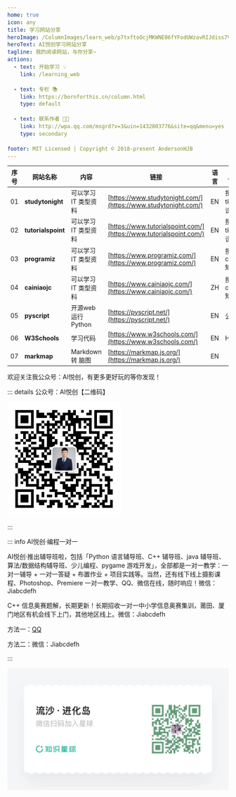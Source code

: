 ```yaml
---
home: true
icon: any
title: 学习网站分享
heroImage: /ColumnImages/learn_web/p7txftoOcjMKWNE06fYFodUWzavRIJdiss7VJGIC.jpg
heroText: AI悦创学习网站分享
tagline: 我的阅读网站，与你分享~
actions:
  - text: 开始学习 💡
    link: /learning_web

  - text: 专栏 📚
    link: https://bornforthis.cn/column.html
    type: default

  - text: 联系作者 👩‍🎓
    link: http://wpa.qq.com/msgrd?v=3&uin=1432803776&site=qq&menu=yes
    type: secondary

footer: MIT Licensed | Copyright © 2018-present AndersonHJB
---
```


| 序号 | 网站名称           | 内容                 | 链接                                                         | 语言 | 发现原因               |
| ---- | ------------------ | -------------------- | ------------------------------------------------------------ | ---- | ---------------------- |
| 01   | **studytonight**   | 可以学习 IT 类型资料 | [https://www.studytonight.com/](https://www.studytonight.com/) | EN   | 搜寻 tkinter 知识点    |
| 02   | **tutorialspoint** | 可以学习 IT 类型资料 | [https://www.tutorialspoint.com/](https://www.tutorialspoint.com/) | EN   | 搜寻 tkinter 知识点    |
| 03   | **programiz**      | 可以学习 IT 类型资料 | [https://www.programiz.com/](https://www.programiz.com/)     | EN   | 搜寻 casefold() 知识点 |
| 04   | **cainiaojc**      | 可以学习 IT 类型资料 | [https://www.cainiaojc.com/](https://www.cainiaojc.com/)     | ZH   | 搜寻 casefold() 知识点 |
| 05   | **pyscript**       | 开源web运行Python    | [https://pyscript.net/](https://pyscript.net/)               | EN   | 公众号                 |
| 06   | **W3Schools**      | 学习代码             | [https://www.w3schools.com/](https://www.w3schools.com/)     | EN   | HTML                   |
| 07   | **markmap**        | Markdown 转 脑图     | [https://markmap.js.org/](https://markmap.js.org/)           | EN   |                        |

欢迎关注我公众号：AI悦创，有更多更好玩的等你发现！

::: details 公众号：AI悦创【二维码】

![](/gzh.jpg)

:::

::: info AI悦创·编程一对一

AI悦创·推出辅导班啦，包括「Python 语言辅导班、C++ 辅导班、java 辅导班、算法/数据结构辅导班、少儿编程、pygame 游戏开发」，全部都是一对一教学：一对一辅导 + 一对一答疑 + 布置作业 + 项目实践等。当然，还有线下线上摄影课程、Photoshop、Premiere 一对一教学、QQ、微信在线，随时响应！微信：Jiabcdefh

C++ 信息奥赛题解，长期更新！长期招收一对一中小学信息奥赛集训，莆田、厦门地区有机会线下上门，其他地区线上。微信：Jiabcdefh

方法一：[QQ](http://wpa.qq.com/msgrd?v=3&uin=1432803776&site=qq&menu=yes)

方法二：微信：Jiabcdefh

:::

![](/zsxq.jpg)

